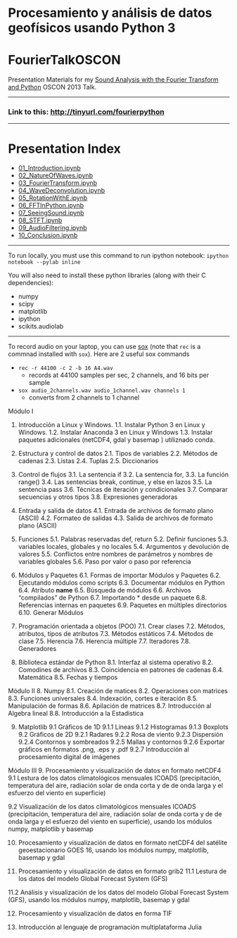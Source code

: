 # Procesamiento y análisis de datos geofísicos usando Python 3


FourierTalkOSCON
================

Presentation Materials for my [Sound Analysis with the Fourier Transform and Python](http://www.oscon.com/oscon2013/public/schedule/detail/28946) OSCON 2013 Talk.

---

### Link to this: http://tinyurl.com/fourierpython

---

# Presentation Index

* [01_Introduction.ipynb](http://nbviewer.ipython.org/url/raw.github.com/calebmadrigal/FourierTalkOSCON/master/01_Introduction.ipynb)
* [02_NatureOfWaves.ipynb](http://nbviewer.ipython.org/url/raw.github.com/calebmadrigal/FourierTalkOSCON/master/02_NatureOfWaves.ipynb)
* [03_FourierTransform.ipynb](http://nbviewer.ipython.org/url/raw.github.com/calebmadrigal/FourierTalkOSCON/master/03_FourierTransform.ipynb)
* [04_WaveDeconvolution.ipynb](http://nbviewer.ipython.org/url/raw.github.com/calebmadrigal/FourierTalkOSCON/master/04_WaveDeconvolution.ipynb)
* [05_RotationWithE.ipynb](http://nbviewer.ipython.org/url/raw.github.com/calebmadrigal/FourierTalkOSCON/master/05_RotationWithE.ipynb)
* [06_FFTInPython.ipynb](http://nbviewer.ipython.org/url/raw.github.com/calebmadrigal/FourierTalkOSCON/master/06_FFTInPython.ipynb)
* [07_SeeingSound.ipynb](http://nbviewer.ipython.org/url/raw.github.com/calebmadrigal/FourierTalkOSCON/master/07_SeeingSound.ipynb)
* [08_STFT.ipynb](http://nbviewer.ipython.org/url/raw.github.com/calebmadrigal/FourierTalkOSCON/master/08_STFT.ipynb)
* [09_AudioFiltering.ipynb](http://nbviewer.ipython.org/url/raw.github.com/calebmadrigal/FourierTalkOSCON/master/09_AudioFiltering.ipynb)
* [10_Conclusion.ipynb](http://nbviewer.ipython.org/url/raw.github.com/calebmadrigal/FourierTalkOSCON/master/10_Conclusion.ipynb)

---

To run locally, you must use this command to run ipython notebook: `ipython notebook --pylab inline`

You will also need to install these python libraries (along with their C dependencies):

* numpy
* scipy
* matplotlib
* ipython
* scikits.audiolab

---

To record audio on your laptop, you can use [sox](http://sox.sourceforge.net/) (note that `rec` is a commnad installed with `sox`).  Here are 2 useful sox commands

* `rec -r 44100 -c 2 -b 16 A4.wav`
    - records at 44100 samples per sec, 2 channels, and 16 bits per sample
* `sox audio_2channels.wav audio_1channel.wav channels 1`
    - converts from 2 channels to 1 channel


Módulo I
1.  Introducción a Linux y Windows.
1.1. Instalar Python 3 en Linux y Windows.
1.2. Instalar Anaconda 3 en Linux y Windows
1.3. Instalar paquetes adicionales (netCDF4,  gdal y basemap ) utiliznado conda.

2. Estructura y control de datos
2.1. Tipos de variables
2.2. Métodos de cadenas
2.3. Listas
2.4. Tuplas
2.5. Diccionarios

3. Control de flujos
3.1. La sentencia if
3.2. La sentencia for, 
3.3. La función range()
3.4. Las sentencias break, continue, y else en lazos
3.5. La sentencia pass
3.6. Técnicas de iteración y condicionales
3.7. Comparar secuencias y otros tipos
3.8. Expresiones generadoras 

4. Entrada y salida de datos
4.1. Entrada de archivos de formato plano (ASCII)
4.2. Formateo de salidas
4.3. Salida de archivos de formato plano (ASCII)

5. Funciones
5.1. Palabras reservadas def, return
5.2. Definir funciones
5.3. variables locales, globales y no locales
5.4. Argumentos y devolución de valores
5.5. Conflictos entre nombres de parámetros y nombres de variables globales
5.6. Paso por valor o paso por referencia

6. Módulos y Paquetes
6.1. Formas de importar Módulos y Paquetes
6.2. Ejecutando módulos como scripts
6.3. Documentar módulos en Python
6.4. Atributo __name__
6.5. Búsqueda de módulos
6.6. Archivos “compilados” de Python
6.7. Importando * desde un paquete
6.8. Referencias internas en paquetes
6.9. Paquetes en múltiples directorios
6.10. Generar Módulos

7. Programación orientada a objetos (POO)
7.1. Crear clases
7.2. Métodos, atributos, tipos de atributos
7.3. Métodos estáticos
7.4. Métodos de clase
7.5. Herencia
7.6. Herencia múltiple
7.7. Iteradores
7.8. Generadores

8. Biblioteca estándar de Python
8.1. Interfaz al sistema operativo
8.2. Comodines de archivos
8.3. Coincidencia en patrones de cadenas
8.4. Matemática
8.5. Fechas y tiempos

Módulo II
8. Numpy
8.1. Creación de matices
8.2. Operaciones con matrices
8.3. Funciones universales
8.4. Indexación, cortes e iteración
8.5. Manipulación de formas
8.6. Apilación de matrices
8.7. Introducción al Algebra lineal 
8.8. Introducción a la Estadistica

9. Matplotlib
9.1 Gráficos de 1D
9.1.1 Líneas
9.1.2 Histogramas
9.1.3 Boxplots
9.2 Gráficos de 2D
9.2.1 Radares
9.2.2 Rosa de viento
9.2.3 Dispersión
9.2.4 Contornos y sombreados
9.2.5 Mallas y contornos
9.2.6 Exportar gráficos en formatos .png, .eps y .pdf
9.2.7 Introducción al procesamiento digital de imágenes  



Módulo III
9. Procesamiento y visualización de datos en formato netCDF4
9.1 Lestura de los datos climatológicos mensuales ICOADS (precipitación, temperatura del aire, radiación solar de onda corta y de de onda larga y el esfuerzo del viento en superficie)

9.2 Visualización de los datos climatológicos mensuales ICOADS (precipitación, temperatura del aire, radiación solar de onda corta y de de onda larga y el esfuerzo del viento en superficie), usando los módulos numpy, matplotlib y basemap

10. Procesamiento y visualización de datos en formato netCDF4 del satélite geoestacionario GOES 16, usando los módulos numpy, matplotlib, basemap y gdal

11. Procesamiento y visualización de datos en formato grib2
11.1 Lestura de los datos del modelo Global Forecast System (GFS)

11.2 Análisis y visualización de los datos del modelo  Global Forecast System (GFS), usando los módulos numpy, matplotlib, basemap y gdal

12. Procesamiento y visualización de datos en forma TIF

13. Introducción al lenguaje de programación multiplataforma Julia


